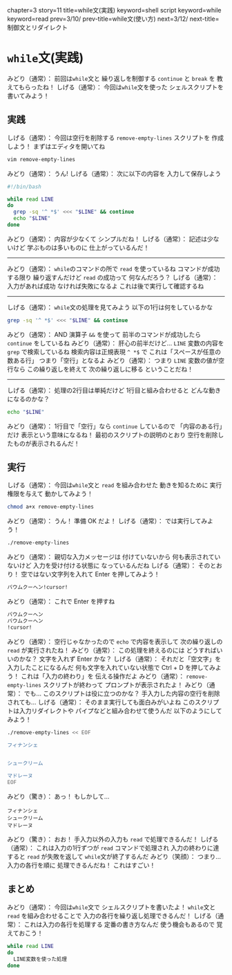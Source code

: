 chapter=3
story=11
title=while文(実践)
keyword=shell script
keyword=while
keyword=read
prev=3/10/
prev-title=while文(使い方)
next=3/12/
next-title=制御文とリダイレクト

# `while`文(実践)

みどり（通常）：
  前回は`while`文と
  繰り返しを制御する
  `continue` と `break` を
  教えてもらったね！
しげる（通常）：
  今回は`while`文を使った
  シェルスクリプトを
  書いてみよう！

## 実践

しげる（通常）：
  今回は空行を削除する
  `remove-empty-lines` スクリプトを
  作成しよう！
  まずはエディタを開いてね

```bash
vim remove-empty-lines
```

みどり（通常）：
  うん!
しげる（通常）：
  次に以下の内容を
  入力して保存しよう

```bash
#!/bin/bash

while read LINE
do
  grep -sq '^ *$' <<< "$LINE" && continue
  echo "$LINE"
done
```

みどり（通常）：
  内容が少なくて
  シンプルだね！
しげる（通常）：
  記述は少ないけど
  学ぶものは多いものに
  仕上がっているんだ！

----

みどり（通常）：
  `while`のコマンドの所で
  `read` を使っているね
  コマンドが成功する限り
  繰り返すんだけど
  `read` の成功って
  何なんだろう？
しげる（通常）：
  入力があれば成功
  なければ失敗になるよ
  これは後で実行して確認するね

----

しげる（通常）：
  `while`文の処理を見てみよう
  以下の1行は何をしているかな

```bash
grep -sq '^ *$' <<< "$LINE" && continue
```

みどり（通常）：
  AND 演算子 `&&` を使って
  前半のコマンドが成功したら
  `continue` をしているね
みどり（通常）：
  肝心の前半だけど…
  `LINE` 変数の内容を
  `grep` で検索しているね
  検索内容は正規表現 `^ *$` で
  これは「スペースが任意の数ある行」
  つまり「空行」となるよ
みどり（通常）：
  つまり `LINE` 変数の値が空行なら
  この繰り返しを終えて
  次の繰り返しに移る
  ということだね！

----

しげる（通常）：
  処理の2行目は単純だけど
  1行目と組み合わせると
  どんな動きになるのかな？

```bash
echo "$LINE"
```

みどり（通常）：
  1行目で「空行」なら
  `continue` しているので
  「内容のある行」だけ
  表示という意味になるね！
  最初のスクリプトの説明のとおり
  空行を削除したものが表示されるんだ！

## 実行

しげる（通常）：
  今回は`while`文と
  `read` を組み合わせた
  動きを知るために
  実行権限を与えて
  動かしてみよう！

```bash
chmod a+x remove-empty-lines
```

みどり（通常）：
  うん！
  準備 OK だよ！
しげる（通常）：
  では実行してみよう！

```bash
./remove-empty-lines
```

みどり（通常）：
  親切な入力メッセージは
  付けていないから
  何も表示されていないけど
  入力を受け付ける状態に
  なっているんだね
しげる（通常）：
  そのとおり！
  空ではない文字列を入れて
  Enter を押してみよう！

```bash
バウムクーヘン!cursor!
```

みどり（通常）：
  これで Enter を押すね

```bash
バウムクーヘン
バウムクーヘン
!cursor!
```

みどり（通常）：
  空行じゃなかったので
  `echo` で内容を表示して
  次の繰り返しの
  `read` が実行されたね！
みどり（通常）：
  この処理を終えるのには
  どうすればいいのかな？
  文字を入れず Enter かな？
しげる（通常）：
  それだと「空文字」を
  入力したことになるんだ
  何も文字を入れていない状態で
  Ctrl + D を押してみよう！
  これは「入力の終わり」を
  伝える操作だよ
みどり（通常）：
  `remove-empty-lines` スクリプトが終わって
  プロンプトが表示されたよ！
みどり（通常）：
  でも…
  このスクリプトは役に立つのかな？
  手入力した内容の空行を削除されても…
しげる（通常）：
  そのまま実行しても面白みがいよね
  このスクリプトは入力リダイレクトや
  パイプなどと組み合わせて使うんだ
  以下のようにしてみよう！

```bash
./remove-empty-lines << EOF

フィナンシェ


シュークリーム

マドレーヌ
EOF
```

みどり（驚き）：
  あっ！
  もしかして…

```console
フィナンシェ
シュークリーム
マドレーヌ
```

みどり（驚き）：
  おお！
  手入力以外の入力も
  `read` で処理できるんだ！
しげる（通常）：
  これは入力の1行ずつが
  `read` コマンドで処理され
  入力の終わりに達すると
  `read` が失敗を返して
  `while`文が終了するんだ
みどり（笑顔）：
  つまり…
  入力の各行を順に
  処理できるんだね！
  これはすごい！

## まとめ

みどり（通常）：
  今回は`while`文で
  シェルスクリプトを書いたよ！
  `while`文と `read` を組み合わせることで
  入力の各行を繰り返し処理できるんだ！
しげる（通常）：
  これは入力の各行を処理する
  定番の書き方なんだ
  使う機会もあるので
  覚えておこう！

```bash
while read LINE
do
  LINE変数を使った処理
done
```

